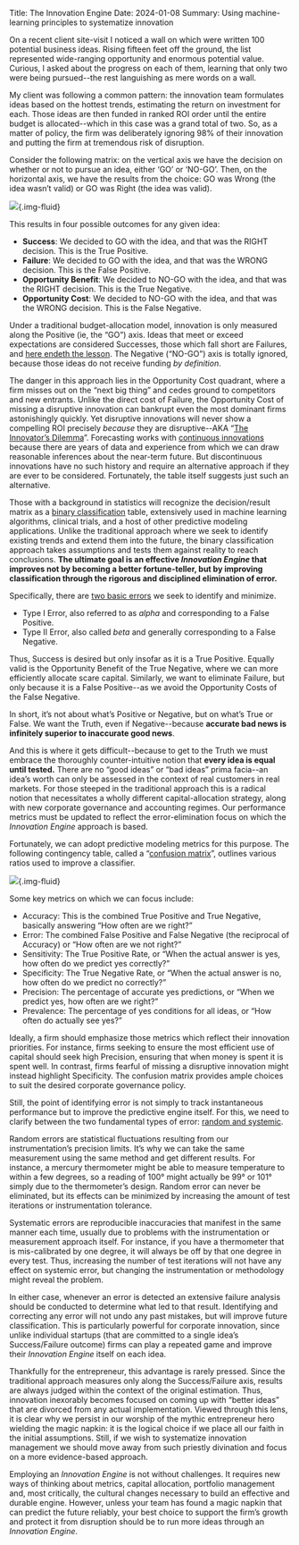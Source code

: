 Title: The Innovation Engine
Date: 2024-01-08
Summary: Using machine-learning principles to systematize innovation

On a recent client site-visit I noticed a wall on which were written 100 potential business ideas. Rising fifteen feet off the ground, the list represented wide-ranging opportunity and enormous potential value. Curious, I asked about the progress on each of them, learning that only two were being pursued--the rest languishing as mere words on a wall.

My client was following a common pattern: the innovation team formulates ideas based on the hottest trends, estimating the return on investment for each. Those ideas are then funded in ranked ROI order until the entire budget is allocated--which in this case was a grand total of two. So, as a matter of policy, the firm was deliberately ignoring 98% of their innovation and putting the firm at tremendous risk of disruption.

Consider the following matrix: on the vertical axis we have the decision on whether or not to pursue an idea, either ‘GO’ or ‘NO-GO’. Then, on the horizontal axis, we have the results from the choice: GO was Wrong (the idea wasn’t valid) or GO was Right (the idea was valid).

![](https://innovation-options.s3.us-west-1.amazonaws.com/img/1*Vrp4RQWgarr5sCrEbT5ttQ.png){.img-fluid}

This results in four possible outcomes for any given idea:

*   **Success**: We decided to GO with the idea, and that was the RIGHT decision. This is the True Positive.
*   **Failure**: We decided to GO with the idea, and that was the WRONG decision. This is the False Positive.
*   **Opportunity Benefit**: We decided to NO-GO with the idea, and that was the RIGHT decision. This is the True Negative.
*   **Opportunity Cost**: We decided to NO-GO with the idea, and that was the WRONG decision. This is the False Negative.

Under a traditional budget-allocation model, innovation is only measured along the Positive (ie, the “GO”) axis. Ideas that meet or exceed expectations are considered Successes, those which fall short are Failures, and [here endeth the lesson](https://www.youtube.com/watch?v=vbkDa0OZetk). The Negative (“NO-GO”) axis is totally ignored, because those ideas do not receive funding _by definition_.

The danger in this approach lies in the Opportunity Cost quadrant, where a firm misses out on the “next big thing” and cedes ground to competitors and new entrants. Unlike the direct cost of Failure, the Opportunity Cost of missing a disruptive innovation can bankrupt even the most dominant firms astonishingly quickly. Yet disruptive innovations will never show a compelling ROI precisely _because_ they are disruptive--AKA “[The Innovator’s Dilemma](https://en.wikipedia.org/wiki/The_Innovator%27s_Dilemma)”. Forecasting works with [continuous innovations](/the-three-innovation-types) because there are years of data and experience from which we can draw reasonable inferences about the near-term future. But discontinuous innovations have no such history and require an alternative approach if they are ever to be considered. Fortunately, the table itself suggests just such an alternative.

Those with a background in statistics will recognize the decision/result matrix as a [binary classification](https://en.wikipedia.org/wiki/Binary_classification) table, extensively used in machine learning algorithms, clinical trials, and a host of other predictive modeling applications. Unlike the traditional approach where we seek to identify existing trends and extend them into the future, the binary classification approach takes assumptions and tests them against reality to reach conclusions. **The ultimate goal is an effective _Innovation Engine_ that improves not by becoming a better fortune-teller, but by improving classification through the rigorous and disciplined elimination of error.**

Specifically, there are [two basic errors](https://en.wikipedia.org/wiki/Type_I_and_type_II_errors) we seek to identify and minimize.

*   Type I Error, also referred to as _alpha_ and corresponding to a False Positive.
*   Type II Error, also called _beta_ and generally corresponding to a False Negative.

Thus, Success is desired but only insofar as it is a True Positive. Equally valid is the Opportunity Benefit of the True Negative, where we can more efficiently allocate scare capital. Similarly, we want to eliminate Failure, but only because it is a False Positive--as we avoid the Opportunity Costs of the False Negative.

In short, it’s not about what’s Positive or Negative, but on what’s True or False. We want the Truth, even if Negative--because **accurate bad news is infinitely superior to inaccurate good news**.

And this is where it gets difficult--because to get to the Truth we must embrace the thoroughly counter-intuitive notion that **every idea is equal until tested.** There are no “good ideas” or “bad ideas” prima facia--an idea’s worth can only be assessed in the context of real customers in real markets. For those steeped in the traditional approach this is a radical notion that necessitates a wholly different capital-allocation strategy, along with new corporate governance and accounting regimes. Our performance metrics must be updated to reflect the error-elimination focus on which the _Innovation Engine_ approach is based.

Fortunately, we can adopt predictive modeling metrics for this purpose. The following contingency table, called a “[confusion matrix](https://en.wikipedia.org/wiki/Confusion_matrix)”, outlines various ratios used to improve a classifier.

![](https://innovation-options.s3.us-west-1.amazonaws.com/img/1*qbvg7ab-ZI8IETBb7ksjYg.png){.img-fluid}

Some key metrics on which we can focus include:

*   Accuracy: This is the combined True Positive and True Negative, basically answering “How often are we right?”
*   Error: The combined False Positive and False Negative (the reciprocal of Accuracy) or “How often are we not right?”
*   Sensitivity: The True Positive Rate, or “When the actual answer is yes, how often do we predict yes correctly?”
*   Specificity: The True Negative Rate, or “When the actual answer is no, how often do we predict no correctly?”
*   Precision: The percentage of accurate yes predictions, or “When we predict yes, how often are we right?”
*   Prevalence: The percentage of yes conditions for all ideas, or “How often do actually see yes?”

Ideally, a firm should emphasize those metrics which reflect their innovation priorities. For instance, firms seeking to ensure the most efficient use of capital should seek high Precision, ensuring that when money is spent it is spent well. In contrast, firms fearful of missing a disruptive innovation might instead highlight Specificity. The confusion matrix provides ample choices to suit the desired corporate governance policy.

Still, the point of identifying error is not simply to track instantaneous performance but to improve the predictive engine itself. For this, we need to clarify between the two fundamental types of error: [random and systemic](https://en.wikipedia.org/wiki/Observational_error#Random_errors_versus_systematic_errors).

Random errors are statistical fluctuations resulting from our instrumentation’s precision limits. It’s why we can take the same measurement using the same method and get different results. For instance, a mercury thermometer might be able to measure temperature to within a few degrees, so a reading of 100° might actually be 99° or 101° simply due to the thermometer’s design. Random error can never be eliminated, but its effects can be minimized by increasing the amount of test iterations or instrumentation tolerance.

Systematic errors are reproducible inaccuracies that manifest in the same manner each time, usually due to problems with the instrumentation or measurement approach itself. For instance, if you have a thermometer that is mis-calibrated by one degree, it will always be off by that one degree in every test. Thus, increasing the number of test iterations will not have any effect on systemic error, but changing the instrumentation or methodology might reveal the problem.

In either case, whenever an error is detected an extensive failure analysis should be conducted to determine what led to that result. Identifying and correcting any error will not undo any past mistakes, but will improve future classification. This is particularly powerful for corporate innovation, since unlike individual startups (that are committed to a single idea’s Success/Failure outcome) firms can play a repeated game and improve their _Innovation Engine_ itself on each idea.

Thankfully for the entrepreneur, this advantage is rarely pressed. Since the traditional approach measures only along the Success/Failure axis, results are always judged within the context of the original estimation. Thus, innovation inexorably becomes focused on coming up with “better ideas” that are divorced from any actual implementation. Viewed through this lens, it is clear why we persist in our worship of the mythic entrepreneur hero wielding the magic napkin: it is the logical choice if we place all our faith in the initial assumptions. Still, if we wish to systematize innovation management we should move away from such priestly divination and focus on a more evidence-based approach.

Employing an _Innovation Engine_ is not without challenges.  It requires new ways of thinking about metrics, capital allocation, portfolio management and, most critically, the cultural changes necessary to build an effective and durable engine. However, unless your team has found a magic napkin that can predict the future reliably, your best choice to support the firm’s growth and protect it from disruption should be to run more ideas through an _Innovation Engine_.